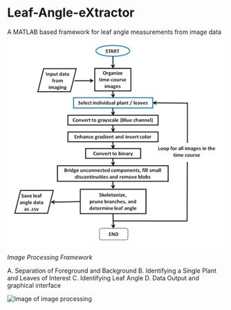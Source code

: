 # Leaf-Angle-eXtractor
A MATLAB based framework for leaf angle measurements from image data

![Image of LAX Flowchart](Flowchart.png)

*Image Processing Framework*


A. Separation of Foreground and Background
B. Identifying a Single Plant and Leaves of Interest
C. Identifying Leaf Angle 
D. Data Output and graphical interface

![Image of image processing]()
